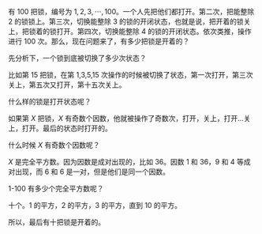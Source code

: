 有 100 把锁，编号为 $1,2,3,\cdots,100$。一个人先把他们都打开。第二次，把能整除 2 的锁锁上。第三次，切换能整除 3 的锁的开闭状态，也就是说，把开着的锁关上，把锁着的锁打开。第四次，切换能整除 4 的锁的开闭状态。依次类推，操作进行 100 次。那么，现在问题来了，有多少把锁是开着的？

先分析下，一个锁到底被切换了多少次状态？

比如第 15 把锁，在第 1,3,5,15 次操作的时候被切换了状态，第一次打开，第三次关上，第五次又打开，第十五次关上。

什么样的锁是打开状态呢？

如果第 $X$ 把锁，$X$ 有奇数个因数，他就被操作了奇数次，打开，关上，打开...关上，打开。最后的状态时打开的。

什么时候 $X$ 有奇数个因数呢？

$X$ 是完全平方数。因为因数是成对出现的，比如 36。因数 1 和 36，9 和 4 等成对出现，而 6 和 6 是一对，但是他们是同一个因数。

1-100 有多少个完全平方数呢？

十个。1 的平方，2 的平方，3 的平方，直到 10 的平方。

所以，最后有十把锁是开着的。
